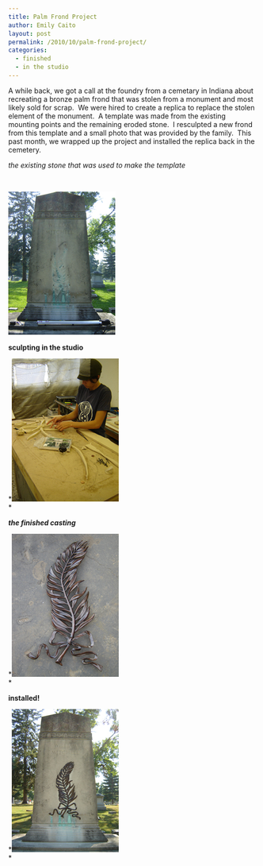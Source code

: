 ```yaml
---
title: Palm Frond Project
author: Emily Caito
layout: post
permalink: /2010/10/palm-frond-project/
categories:
  - finished
  - in the studio
---
```

A while back, we got a call at the foundry from a cemetary in Indiana about recreating a bronze palm frond that was stolen from a monument and most likely sold for scrap.  We were hired to create a replica to replace the stolen element of the monument.  A template was made from the existing mounting points and the remaining eroded stone.  I resculpted a new frond from this template and a small photo that was provided by the family.  This past month, we wrapped up the project and installed the replica back in the cemetery.

*the existing stone that was used to make the template*

&nbsp;

[<img class="alignleft size-full wp-image-56" title="DSC00580" src="/img/uploads/2010/10/DSC00580.jpg" alt="" width="216" height="288" />][1]

**sculpting in the studio**

*[<img class="alignleft size-full wp-image-57" title="DSC00686" src="/img/uploads/2010/10/DSC00686.jpg" alt="" width="216" height="288" />][2]  
*

***the finished casting***

*[<img class="alignleft size-full wp-image-59" title="DSC01064" src="/img/uploads/2010/10/DSC010641.jpg" alt="" width="216" height="288" />][3]  
*

****installed!****

*[<img class="alignleft size-full wp-image-60" title="DSC01069" src="/img/uploads/2010/10/DSC01069.jpg" alt="" width="216" height="288" />][4]  
*

 [1]: /img/uploads/2010/10/DSC00580.jpg
 [2]: /img/uploads/2010/10/DSC00686.jpg
 [3]: /img/uploads/2010/10/DSC010641.jpg
 [4]: /img/uploads/2010/10/DSC01069.jpg